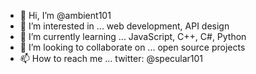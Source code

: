 - 👋 Hi, I’m @ambient101
- 👀 I’m interested in ... web development, API design
- 🌱 I’m currently learning ... JavaScript, C++, C#, Python
- 💞️ I’m looking to collaborate on ... open source projects
- 📫 How to reach me ... twitter: @specular101

<!---
ambient101/ambient101 is a ✨ special ✨ repository because its `README.md` (this file) appears on your GitHub profile.
You can click the Preview link to take a look at your changes.
--->
